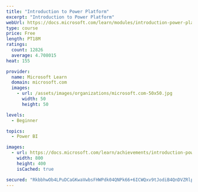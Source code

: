 ```yaml
---
title: "Introduction to Power Platform"
excerpt: "Introduction to Power Platform"
webUrl: https://docs.microsoft.com/learn/modules/introduction-power-platform/
type: course
price: Free
length: PT18M
ratings:
  count: 12826
  average: 4.708015
heat: 155

provider:
  name: Microsoft Learn
  domain: microsoft.com
  images:
    - url: /assets/images/organizations/microsoft.com-50x50.jpg
      width: 50
      height: 50

levels:
  - Beginner

topics:
  - Power BI

images:
  - url: https://docs.microsoft.com/learn/achievements/introduction-power-platform-social.png
    width: 800
    height: 400
    isCached: true

secured: "RkbbhwOb4LPuDCaGKwaVwbsFHWPdk04QNPk66+6ICWQxv9tJodiB4QnDVZRlp0zCFIDXYLMm3mN7zA8PLHL03HNNqoYndyAatKGB+ndUSB6jl3hR4RfdqxzNyPTQSpDDFukB9jZjiGO6QUEGpEsdhYe66pXB/XEDYbSN7+FBaa6uXbFpHXPY38j4QNfpBBX/AV2tMNAOv3S2MsvLwCunlEMkivVvKW5ktPSlbygQwC1NYrVpuOo+BFs/S8pBdd4Bgb0dWyW0+USc7QJVdujTf/PvRMV2m7vlsiePVIp/HD60YFGfWPkyDNHBP2VC1ghH55OOju6NR6ZC2/KYsDgFxBS6/gjKwdrnxQXDiJS5W65FtAdXNTPhWGONwiOsL/jHVEI3dtNzADQ5REatIGAJ3fucqfVp2DO3/Yx5/MRdHLQ=;jTJ0jUof0sP//MUpHRJVWA=="
---
```


